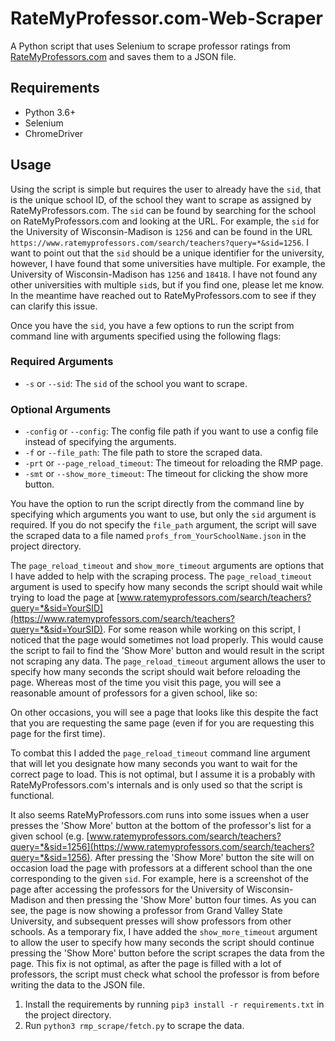 # RateMyProfessor.com-Web-Scraper
A Python script that uses Selenium to scrape professor ratings from [RateMyProfessors.com](https://www.ratemyprofessors.com/) and saves them to a JSON file.

## Requirements
- Python 3.6+
- Selenium
- ChromeDriver

## Usage
Using the script is simple but requires the user to already have the `sid`, that is the unique school ID, of the school they want to scrape as assigned by RateMyProfessors.com. The `sid` can be found by searching for the school on RateMyProfessors.com and looking at the URL. For example, the `sid` for the University of Wisconsin-Madison is `1256` and can be found in the URL `https://www.ratemyprofessors.com/search/teachers?query=*&sid=1256`. I want to point out that the  `sid` should be a unique identifier for the university, however, I have found that some universities have multiple. For example, the University of Wisconsin-Madison has `1256` and `18418`. I have not found any other universities with multiple `sid`s, but if you find one, please let me know. In the meantime have reached out to RateMyProfessors.com to see if they can clarify this issue.

Once you have the `sid`, you have a few options to run the script from command line with arguments specified using the following flags:

### Required Arguments
- `-s` or `--sid`: The `sid` of the school you want to scrape. 

### Optional Arguments
- `-config` or `--config`: The config file path if you want to use a config file instead of specifying the arguments.  
- `-f` or `--file_path`: The file path to store the scraped data.
- `-prt` or `--page_reload_timeout`: The timeout for reloading the RMP page.
- `-smt` or `--show_more_timeout`: The timeout for clicking the show more button.

You have the option to run the script directly from the command line by specifying which arguments you want to use, but only the `sid` argument is required. If you do not specify the `file_path` argument, the script will save the scraped data to a file named `profs_from_YourSchoolName.json` in the project directory. 

The `page_reload_timeout` and `show_more_timeout` arguments are options that I have added to help with the scraping process. The `page_reload_timeout` argument is used to specify how many seconds the script should wait while trying to load the page at [www.ratemyprofessors.com/search/teachers?query=*&sid=YourSID](https://www.ratemyprofessors.com/search/teachers?query=*&sid=YourSID). For some reason while working on this script, I noticed that the page would sometimes not load properly. This would cause the script to fail to find the 'Show More' button and would result in the script not scraping any data. The `page_reload_timeout` argument allows the user to specify how many seconds the script should wait before reloading the page. Whereas most of the time you visit this page, you will see a reasonable amount of professors for a given school, like so:

On other occasions, you will see a page that looks like this despite the fact that you are requesting the same page (even if for you are requesting this page for the first time).

To combat this I added the `page_reload_timeout` command line argument that will let you designate how many seconds you want to wait for the correct page to load. This is not optimal, but I assume it is a probably with RateMyProfessors.com's internals and is only used so that the script is functional.

 It also seems RateMyProfessors.com runs into some issues when a user presses the 'Show More' button at the bottom of the professor's list for a given school (e.g. [www.ratemyprofessors.com/search/teachers?query=*&sid=1256](https://www.ratemyprofessors.com/search/teachers?query=*&sid=1256). After pressing the 'Show More' button the site will on occasion load the page with professors at a different school than the one corresponding to the given `sid`. For example, here is a screenshot of the page after accessing the professors for the University of Wisconsin-Madison and then pressing the 'Show More' button four times. As you can see, the page is now showing a professor from Grand Valley State University, and subsequent presses will show professors from other schools. As a temporary fix, I have added the `show_more_timeout` argument to allow the user to specify how many seconds the script should continue pressing the 'Show More' button before the script scrapes the data from the page. This fix is not optimal, as after the page is filled with a lot of professors, the script must check what school the professor is from before writing the data to the JSON file. 

1. Install the requirements by running `pip3 install -r requirements.txt` in the project directory.
2. Run `python3 rmp_scrape/fetch.py` to scrape the data.


